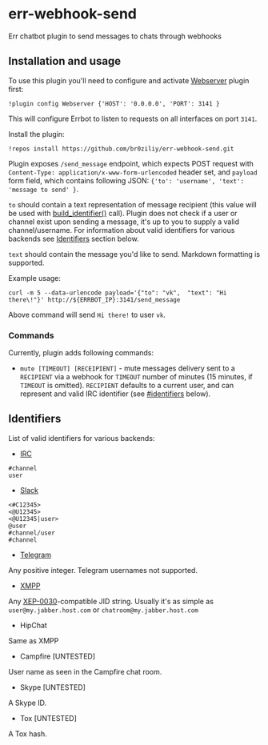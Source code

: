 # err-webhook-send
Err chatbot plugin to send messages to chats through webhooks

## Installation and usage

To use this plugin you'll need to configure and activate [Webserver](http://errbot.io/en/latest/user_guide/plugin_development/webhooks.html) plugin first:

```
!plugin config Webserver {'HOST': '0.0.0.0', 'PORT': 3141 }
```

This will configure Errbot to listen to requests on all interfaces on port `3141`.

Install the plugin:

```
!repos install https://github.com/br0ziliy/err-webhook-send.git
```

Plugin exposes `/send_message` endpoint, which expects POST request with
`Content-Type: application/x-www-form-urlencoded` header set, and `payload` form
field, which contains following JSON: `{'to': 'username', 'text': 'message to send' }`.

`to` should contain a text representation of message recipient (this value will
be used with [build_identifier()](http://errbot.io/en/latest/errbot.botplugin.html#errbot.botplugin.BotPlugin.build_identifier) call).
Plugin does not check if a user or channel exist upon sending a message, it's up
to you to supply a valid channel/username.
For information about valid identifiers for various backends see [Identifiers](#identifiers) section below.

`text` should contain the message you'd like to send. Markdown formatting is
supported.

Example usage:

```
curl -m 5 --data-urlencode payload='{"to": "vk",  "text": "Hi there\!"}' http://${ERRBOT_IP}:3141/send_message
```

Above command will send `Hi there!` to user `vk`.

### Commands

Currently, plugin adds following commands:

- `mute [TIMEOUT] [RECEIPIENT]` - mute messages delivery sent to a `RECIPIENT` via a webhook for `TIMEOUT`
    number of minutes (15 minutes, if `TIMEOUT` is omitted). `RECIPIENT`
    defaults to a current user, and can represent and valid IRC identifier (see
    [#identifiers](Identifiers) below).

## Identifiers

List of valid identifiers for various backends:

- [IRC](http://errbot.io/en/latest/_modules/errbot/backends/irc.html#IRCBackend.build_identifier)

```
#channel
user
```

- [Slack](http://errbot.io/en/latest/errbot.backends.slack.html?highlight=build_identifier#errbot.backends.slack.SlackBackend.extract_identifiers_from_string)

```
<#C12345>
<@U12345>
<@U12345|user>
@user
#channel/user
#channel
```

- [Telegram](http://errbot.io/en/latest/_modules/errbot/backends/telegram_messenger.html#TelegramBackend.build_identifier)

Any positive integer. Telegram usernames not supported.

- [XMPP](http://errbot.io/en/latest/_modules/errbot/backends/xmpp.html#XMPPBackend.build_identifier)

Any [XEP-0030](http://xmpp.org/extensions/xep-0030.html#info)-compatible JID string.
Usually it's as simple as `user@my.jabber.host.com` or
`chatroom@my.jabber.host.com`

- HipChat

Same as XMPP

- Campfire [UNTESTED]

User name as seen in the Campfire chat room.

- Skype [UNTESTED]

A Skype ID.

- Tox [UNTESTED]

A Tox hash.
